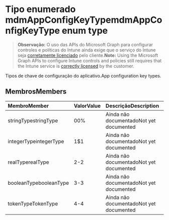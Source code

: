 # <a name="mdmappconfigkeytype-enum-type"></a><span data-ttu-id="57b35-101">Tipo enumerado mdmAppConfigKeyType</span><span class="sxs-lookup"><span data-stu-id="57b35-101">mdmAppConfigKeyType enum type</span></span>

> <span data-ttu-id="57b35-102">**Observação:** O uso das APIs do Microsoft Graph para configurar controles e políticas do Intune ainda exige que o serviço do Intune seja [corretamente licenciado](https://go.microsoft.com/fwlink/?linkid=839381) pelo cliente.</span><span class="sxs-lookup"><span data-stu-id="57b35-102">**Note:** Using the Microsoft Graph APIs to configure Intune controls and policies still requires that the Intune service is [correctly licensed](https://go.microsoft.com/fwlink/?linkid=839381) by the customer.</span></span>

<span data-ttu-id="57b35-103">Tipos de chave de configuração do aplicativo.</span><span class="sxs-lookup"><span data-stu-id="57b35-103">App configuration key types.</span></span>
## <a name="members"></a><span data-ttu-id="57b35-104">Membros</span><span class="sxs-lookup"><span data-stu-id="57b35-104">Members</span></span>
|<span data-ttu-id="57b35-105">Membro</span><span class="sxs-lookup"><span data-stu-id="57b35-105">Member</span></span>|<span data-ttu-id="57b35-106">Valor</span><span class="sxs-lookup"><span data-stu-id="57b35-106">Value</span></span>|<span data-ttu-id="57b35-107">Descrição</span><span class="sxs-lookup"><span data-stu-id="57b35-107">Description</span></span>|
|:---|:---|:---|
|<span data-ttu-id="57b35-108">stringType</span><span class="sxs-lookup"><span data-stu-id="57b35-108">stringType</span></span>|<span data-ttu-id="57b35-109">0</span><span class="sxs-lookup"><span data-stu-id="57b35-109">0%</span></span>|<span data-ttu-id="57b35-110">Ainda não documentado</span><span class="sxs-lookup"><span data-stu-id="57b35-110">Not yet documented</span></span>|
|<span data-ttu-id="57b35-111">integerType</span><span class="sxs-lookup"><span data-stu-id="57b35-111">integerType</span></span>|<span data-ttu-id="57b35-112">1</span><span class="sxs-lookup"><span data-stu-id="57b35-112">$1</span></span>|<span data-ttu-id="57b35-113">Ainda não documentado</span><span class="sxs-lookup"><span data-stu-id="57b35-113">Not yet documented</span></span>|
|<span data-ttu-id="57b35-114">realType</span><span class="sxs-lookup"><span data-stu-id="57b35-114">realType</span></span>|<span data-ttu-id="57b35-115">2</span><span class="sxs-lookup"><span data-stu-id="57b35-115">-2</span></span>|<span data-ttu-id="57b35-116">Ainda não documentado</span><span class="sxs-lookup"><span data-stu-id="57b35-116">Not yet documented</span></span>|
|<span data-ttu-id="57b35-117">booleanType</span><span class="sxs-lookup"><span data-stu-id="57b35-117">booleanType</span></span>|<span data-ttu-id="57b35-118">3</span><span class="sxs-lookup"><span data-stu-id="57b35-118">-3</span></span>|<span data-ttu-id="57b35-119">Ainda não documentado</span><span class="sxs-lookup"><span data-stu-id="57b35-119">Not yet documented</span></span>|
|<span data-ttu-id="57b35-120">tokenType</span><span class="sxs-lookup"><span data-stu-id="57b35-120">TokenType</span></span>|<span data-ttu-id="57b35-121">4</span><span class="sxs-lookup"><span data-stu-id="57b35-121">-4</span></span>|<span data-ttu-id="57b35-122">Ainda não documentado</span><span class="sxs-lookup"><span data-stu-id="57b35-122">Not yet documented</span></span>|



